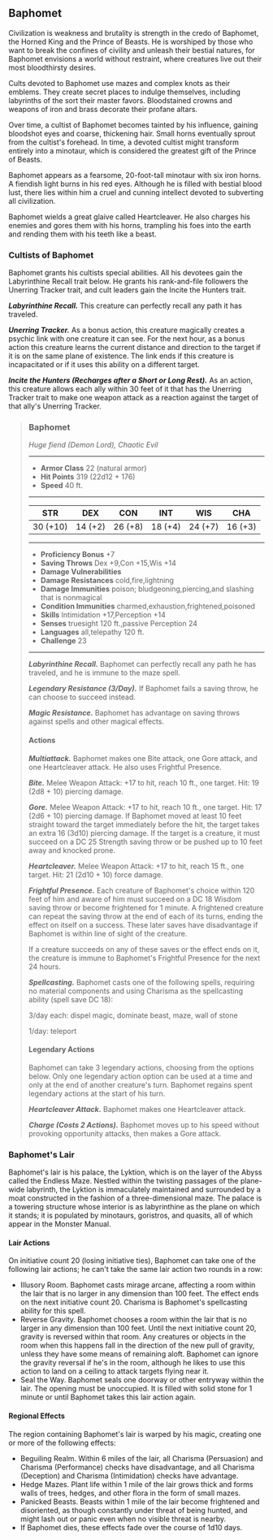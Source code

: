 ## Baphomet
Civilization is weakness and brutality is strength in the credo of Baphomet, the Horned King and the Prince of Beasts. He is worshiped by those who want to break the confines of civility and unleash their bestial natures, for Baphomet envisions a world without restraint, where creatures live out their most bloodthirsty desires.

Cults devoted to Baphomet use mazes and complex knots as their emblems. They create secret places to indulge themselves, including labyrinths of the sort their master favors. Bloodstained crowns and weapons of iron and brass decorate their profane altars.

Over time, a cultist of Baphomet becomes tainted by his influence, gaining bloodshot eyes and coarse, thickening hair. Small horns eventually sprout from the cultist's forehead. In time, a devoted cultist might transform entirely into a minotaur, which is considered the greatest gift of the Prince of Beasts.

Baphomet appears as a fearsome, 20-foot-tall minotaur with six iron horns. A fiendish light burns in his red eyes. Although he is filled with bestial blood lust, there lies within him a cruel and cunning intellect devoted to subverting all civilization.

Baphomet wields a great glaive called Heartcleaver. He also charges his enemies and gores them with his horns, trampling his foes into the earth and rending them with his teeth like a beast.

### Cultists of Baphomet
Baphomet grants his cultists special abilities. All his devotees gain the Labyrinthine Recall trait below. He grants his rank-and-file followers the Unerring Tracker trait, and cult leaders gain the Incite the Hunters trait.

***Labyrinthine Recall.*** This creature can perfectly recall any path it has traveled.

***Unerring Tracker.*** As a bonus action, this creature magically creates a psychic link with one creature it can see. For the next hour, as a bonus action this creature learns the current distance and direction to the target if it is on the same plane of existence. The link ends if this creature is incapacitated or if it uses this ability on a different target.

***Incite the Hunters (Recharges after a Short or Long Rest).*** As an action, this creature allows each ally within 30 feet of it that has the Unerring Tracker trait to make one weapon attack as a reaction against the target of that ally's Unerring Tracker.

>### Baphomet
>*Huge fiend (Demon Lord), Chaotic Evil*
>___
>- **Armor Class** 22 (natural armor)
>- **Hit Points** 319 (22d12 + 176)
>- **Speed** 40 ft.
>___
>|**STR**|**DEX**|**CON**|**INT**|**WIS**|**CHA**|
>|:---:|:---:|:---:|:---:|:---:|:---:|
>|30 (+10)|14 (+2)|26 (+8)|18 (+4)|24 (+7)|16 (+3)|
>
>___
>- **Proficiency Bonus** +7
>- **Saving Throws** Dex +9,Con +15,Wis +14
>- **Damage Vulnerabilities** 
>- **Damage Resistances** cold,fire,lightning
>- **Damage Immunities** poison; bludgeoning,piercing,and slashing that is nonmagical
>- **Condition Immunities** charmed,exhaustion,frightened,poisoned
>- **Skills** Intimidation +17,Perception +14
>- **Senses** truesight 120 ft.,passive Perception 24
>- **Languages** all,telepathy 120 ft.
>- **Challenge** 23
>___
>***Labyrinthine Recall.*** Baphomet can perfectly recall any path he has traveled, and he is immune to the maze spell.
>
>***Legendary Resistance (3/Day).*** If Baphomet fails a saving throw, he can choose to succeed instead.
>
>***Magic Resistance.*** Baphomet has advantage on saving throws against spells and other magical effects.
>
>#### Actions
>***Multiattack.*** Baphomet makes one Bite attack, one Gore attack, and one Heartcleaver attack. He also uses Frightful Presence.
>
>***Bite.*** Melee Weapon Attack: +17 to hit, reach 10 ft., one target. Hit: 19 (2d8 + 10) piercing damage.
>
>***Gore.*** Melee Weapon Attack: +17 to hit, reach 10 ft., one target. Hit: 17 (2d6 + 10) piercing damage. If Baphomet moved at least 10 feet straight toward the target immediately before the hit, the target takes an extra 16 (3d10) piercing damage. If the target is a creature, it must succeed on a DC 25 Strength saving throw or be pushed up to 10 feet away and knocked prone.
>
>***Heartcleaver.*** Melee Weapon Attack: +17 to hit, reach 15 ft., one target. Hit: 21 (2d10 + 10) force damage.
>
>***Frightful Presence.*** Each creature of Baphomet's choice within 120 feet of him and aware of him must succeed on a DC 18 Wisdom saving throw or become frightened for 1 minute. A frightened creature can repeat the saving throw at the end of each of its turns, ending the effect on itself on a success. These later saves have disadvantage if Baphomet is within line of sight of the creature.
>
>If a creature succeeds on any of these saves or the effect ends on it, the creature is immune to Baphomet's Frightful Presence for the next 24 hours.
>
>***Spellcasting.*** Baphomet casts one of the following spells, requiring no material components and using Charisma as the spellcasting ability (spell save DC 18):
>
>3/day each: dispel magic, dominate beast, maze, wall of stone
>
>1/day: teleport
>
>#### Legendary Actions
>Baphomet can take 3 legendary actions, choosing from the options below. Only one legendary action option can be used at a time and only at the end of another creature's turn. Baphomet regains spent legendary actions at the start of his turn.
>
>***Heartcleaver Attack.*** Baphomet makes one Heartcleaver attack.
>
>***Charge (Costs 2 Actions).*** Baphomet moves up to his speed without provoking opportunity attacks, then makes a Gore attack.
>

### Baphomet's Lair
Baphomet's lair is his palace, the Lyktion, which is on the layer of the Abyss called the Endless Maze. Nestled within the twisting passages of the plane-wide labyrinth, the Lyktion is immaculately maintained and surrounded by a moat constructed in the fashion of a three-dimensional maze. The palace is a towering structure whose interior is as labyrinthine as the plane on which it stands; it is populated by minotaurs, goristros, and quasits, all of which appear in the Monster Manual.

#### Lair Actions
On initiative count 20 (losing initiative ties), Baphomet can take one of the following lair actions; he can't take the same lair action two rounds in a row:
* Illusory Room. Baphomet casts mirage arcane, affecting a room within the lair that is no larger in any dimension than 100 feet. The effect ends on the next initiative count 20. Charisma is Baphomet's spellcasting ability for this spell.
* Reverse Gravity. Baphomet chooses a room within the lair that is no larger in any dimension than 100 feet. Until the next initiative count 20, gravity is reversed within that room. Any creatures or objects in the room when this happens fall in the direction of the new pull of gravity, unless they have some means of remaining aloft. Baphomet can ignore the gravity reversal if he's in the room, although he likes to use this action to land on a ceiling to attack targets flying near it.
* Seal the Way. Baphomet seals one doorway or other entryway within the lair. The opening must be unoccupied. It is filled with solid stone for 1 minute or until Baphomet takes this lair action again.
#### Regional Effects
The region containing Baphomet's lair is warped by his magic, creating one or more of the following effects:
* Beguiling Realm. Within 6 miles of the lair, all Charisma (Persuasion) and Charisma (Performance) checks have disadvantage, and all Charisma (Deception) and Charisma (Intimidation) checks have advantage.
* Hedge Mazes. Plant life within 1 mile of the lair grows thick and forms walls of trees, hedges, and other flora in the form of small mazes.
* Panicked Beasts. Beasts within 1 mile of the lair become frightened and disoriented, as though constantly under threat of being hunted, and might lash out or panic even when no visible threat is nearby.
* If Baphomet dies, these effects fade over the course of 1d10 days.
